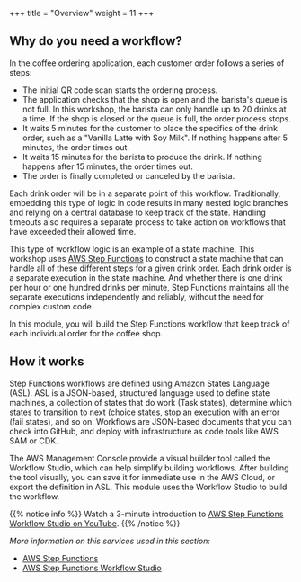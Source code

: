 +++
title = "Overview"
weight = 11
+++

## Why do you need a workflow?

In the coffee ordering application, each customer order follows a series of steps:

* The initial QR code scan starts the ordering process.
* The application checks that the shop is open and the barista's queue is not full. In this workshop, the barista can only handle up to 20 drinks at a time. If the shop is closed or the queue is full, the order process stops.
* It waits 5 minutes for the customer to place the specifics of the drink order, such as a "Vanilla Latte with Soy Milk". If nothing happens after 5 minutes, the order times out.
* It waits 15 minutes for the barista to produce the drink. If nothing happens after 15 minutes, the order times out.
* The order is finally completed or canceled by the barista.

Each drink order will be in a separate point of this workflow. Traditionally, embedding this type of logic in code results in many nested logic branches and relying on a central database to keep track of the state. Handling timeouts also requires a separate process to take action on workflows that have exceeded their allowed time.

This type of workflow logic is an example of a state machine. This workshop uses [AWS Step Functions](https://aws.amazon.com/step-functions/) to construct a state machine that can handle all of these different steps for a given drink order. Each drink order is a separate execution in the state machine. And whether there is one drink per hour or one hundred drinks per minute, Step Functions maintains all the separate executions independently and reliably, without the need for complex custom code.

In this module, you will build the Step Functions workflow that keep track of each individual order for the coffee shop.

## How it works

Step Functions workflows are defined using Amazon States Language (ASL). ASL is a JSON-based, structured language used to define state machines, a collection of states that do work (Task states), determine which states to transition to next (choice states, stop an execution with an error (fail states), and so on. Workflows are JSON-based documents that you can check into GitHub, and deploy with infrastructure as code tools like AWS SAM or CDK.

The AWS Management Console provide a visual builder tool called the Workflow Studio, which can help simplify building workflows. After building the tool visually, you can save it for immediate use in the AWS Cloud, or export the definition in ASL. This module uses the Workflow Studio to build the workflow.

{{% notice info %}}
Watch a 3-minute introduction to [AWS Step Functions Workflow Studio on YouTube](https://www.youtube.com/watch?v=HfTucfkIwhs).
{{% /notice %}}


*More information on this services used in this section:*
* [AWS Step Functions](https://aws.amazon.com/step-functions/)
* [AWS Step Functions Workflow Studio](https://docs.aws.amazon.com/step-functions/latest/dg/workflow-studio.html)
